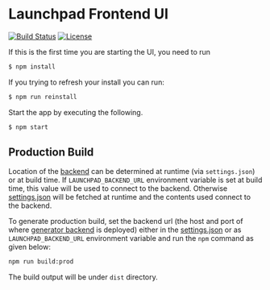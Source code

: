 Launchpad Frontend UI
=====================
[![Build Status](https://ci.centos.org/view/Devtools/job/devtools-launchpad-frontend-generator-build-master/badge/icon)](https://ci.centos.org/buildStatus/icon?job=devtools-launchpad-frontend-generator-build-master)
[![License](https://img.shields.io/:license-Apache2-blue.svg)](http://www.apache.org/licenses/LICENSE-2.0)

If this is the first time you are starting the UI, you need to run

```bash
$ npm install
```

If you trying to refresh your install you can run:

```bash
$ npm run reinstall
```

Start the app by executing the following.

```bash
$ npm start
```

## Production Build

Location of the [backend][2] can be determined at runtime (via `settings.json`) or at build time.
If `LAUNCHPAD_BACKEND_URL` environment variable is set at build time, this value will be used to connect to the backend.
Otherwise [settings.json][1] will be fetched at runtime and the contents used connect to the backend.

To generate production build, set the backend url (the host and port of where
[generator backend][2] is deployed) either in the [settings.json][1] or as `LAUNCHPAD_BACKEND_URL` environment variable
and run the `npm` command as given below:

```bash
npm run build:prod
```

The build output will be under `dist` directory.

[1]: https://github.com/fabric8-launcher/launcher-frontend/blob/master/src/assets/settings.json
[2]: https://github.com/fabric8-launcher/launcher-backend

